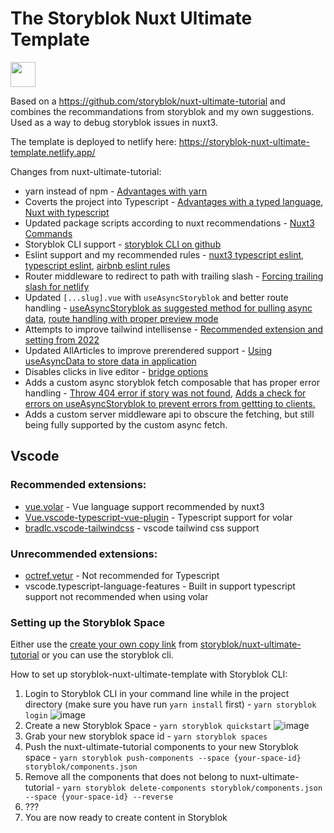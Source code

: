 # The Storyblok Nuxt Ultimate Template
<a href="https://www.buymeacoffee.com/sebbejohansson"><img src="https://img.buymeacoffee.com/button-api/?text=Buy me a Monster&emoji=🐉&slug=sebbejohansson&button_colour=000000&font_colour=48e704&font_family=Bree&outline_colour=48e704&coffee_colour=48e704" height="40px"/></a>

Based on a https://github.com/storyblok/nuxt-ultimate-tutorial and combines the recommandations from storyblok and my own suggestions.
Used as a way to debug storyblok issues in nuxt3.

The template is deployed to netlify here: https://storyblok-nuxt-ultimate-template.netlify.app/

Changes from nuxt-ultimate-tutorial:
* yarn instead of npm - [Advantages with yarn](https://www.knowledgehut.com/blog/web-development/yarn-vs-npm#:~:text=What%20is%20the%20major%20difference%20between%20NPM%20and%20Yarn%3F)
* Coverts the project into Typescript - [Advantages with a typed language](https://garycordero1690.medium.com/loosely-typed-and-strongly-type-languages-550ce60b2739#:~:text=Strongly%20typed%20languages%20give%20more%20structure%20and%20safety%20to%20the%20program%20and%20many%20errors%20are%20caught%20during%20the%20compilation%20time.%20Making%20it%20easier%20to%20debug%20and%20test%20your%20code.), [Nuxt with typescript](https://nuxt.com/docs/guide/concepts/typescript)
* Updated package scripts according to nuxt recommendations - [Nuxt3 Commands](https://nuxt.com/docs/api/commands/add)
* Storyblok CLI support - [storyblok CLI on github](https://github.com/storyblok/storyblok-cli)
* Eslint support and my recommended rules - [nuxt3 typescript eslint](https://www.npmjs.com/package/@nuxtjs/eslint-config-typescript), [typescript eslint](@typescript-eslint/eslint-plugin), [airbnb eslint rules](eslint-config-airbnb-base)
* Router middleware to redirect to path with trailing slash - [Forcing trailing slash for netlify](https://dev.to/mornir/nuxt-netlify-and-the-trailing-slash-3gge)
* Updated `[...slug].vue` with `useAsyncStoryblok` and better route handling - [useAsyncStoryblok as suggested method for pulling async data](https://github.com/storyblok/storyblok-nuxt#:~:text=%3Cscript%20setup%3E%0A%20%20const%20story%20%3D%20await%20useAsyncStoryblok(%22vue%22%2C%20%7B%20version%3A%20%22draft%22%20%7D)%3B%0A%3C/script%3E%0A%0A%3Ctemplate%3E%0A%20%20%3CStoryblokComponent%20v%2Dif%3D%22story%22%20%3Ablok%3D%22story.content%22%20/%3E%0A%3C/template%3E), [route handling with proper preview mode](https://discord.com/channels/700316478792138842/1068125231845216256/1068186352312668210)
* Attempts to improve tailwind intellisense - [Recommended extension and setting from 2022](https://stackoverflow.com/questions/47607602/how-to-add-a-tailwind-css-rule-to-css-checker#:~:text=2022%2D05%20Update,my%20recommended%20approach.)
* Updated AllArticles to improve prerendered support - [Using useAsyncData to store data in application](https://nuxt.com/docs/api/composables/use-async-data)
* Disables clicks in live editor - [bridge options](https://www.storyblok.com/docs/Guides/storyblok-latest-js#:~:text=If%20you%20want%20to%20prevent%20the%20iframe%20events%2C%20like%20clicking%20on%20a%20link%2C%20to%20happen%2C%20you%20can%20set%20this%20option.)
* Adds a custom async storyblok fetch composable that has proper error handling - [Throw 404 error if story was not found](https://github.com/storyblok/storyblok-nuxt/pull/267), [Adds a check for errors on useAsyncStoryblok to prevent errors from gettting to clients.](https://github.com/storyblok/storyblok-nuxt/pull/259)
* Adds a custom server middleware api to obscure the fetching, but still being fully supported by the custom async fetch.

## Vscode
### Recommended extensions:
* [vue.volar](https://marketplace.visualstudio.com/items?itemName=Vue.volar) - Vue language support recommended by nuxt3
* [Vue.vscode-typescript-vue-plugin](https://marketplace.visualstudio.com/items?itemName=Vue.vscode-typescript-vue-plugin) - Typescript support for volar
* [bradlc.vscode-tailwindcss](https://marketplace.visualstudio.com/items?itemName=bradlc.vscode-tailwindcss) - vscode tailwind css support

### Unrecommended extensions:
* [octref.vetur](https://marketplace.visualstudio.com/items?itemName=octref.vetur) - Not recommended for Typescript
* vscode.typescript-language-features - Built in support typescript support not recommended when using volar

### Setting up the Storyblok Space
Either use the [create your own copy link](https://app.storyblok.com/#!/build/169999) from [storyblok/nuxt-ultimate-tutorial](https://github.com/storyblok/nuxt-ultimate-tutorial#:~:text=Branch%3A%20part%2D5-,Storyblok%20space%3A%20Create%20your%20own%20copy,-About) or you can use the storyblok cli.

How to set up storyblok-nuxt-ultimate-template with Storyblok CLI:
1. Login to Storyblok CLI in your command line while in the project directory (make sure you have run `yarn install` first) - `yarn storyblok login`
![image](https://user-images.githubusercontent.com/5083273/209108425-7cc108a5-35e8-4602-ba69-78e4a748979c.png)
2. Create a new Storyblok Space - `yarn storyblok quickstart`
![image](https://user-images.githubusercontent.com/5083273/215266135-11c86f60-ab7e-4abd-aafa-ab37f098246d.png)
3. Grab your new storyblok space id - `yarn storyblok spaces`
4. Push the nuxt-ultimate-tutorial components to your new Storyblok space - `yarn storyblok push-components --space {your-space-id} storyblok/components.json`
5. Remove all the components that does not belong to nuxt-ultimate-tutorial - `yarn storyblok delete-components storyblok/components.json --space {your-space-id} --reverse`
6. ???
7. You are now ready to create content in Storyblok
